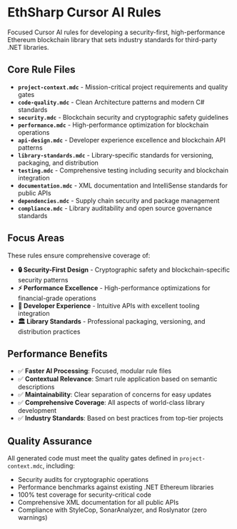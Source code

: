 # EthSharp Cursor AI Rules

Focused Cursor AI rules for developing a security-first, high-performance Ethereum blockchain library that sets industry standards for third-party .NET libraries.

## Core Rule Files

- **`project-context.mdc`** - Mission-critical project requirements and quality gates
- **`code-quality.mdc`** - Clean Architecture patterns and modern C# standards
- **`security.mdc`** - Blockchain security and cryptographic safety guidelines
- **`performance.mdc`** - High-performance optimization for blockchain operations
- **`api-design.mdc`** - Developer experience excellence and blockchain API patterns
- **`library-standards.mdc`** - Library-specific standards for versioning, packaging, and distribution
- **`testing.mdc`** - Comprehensive testing including security and blockchain integration
- **`documentation.mdc`** - XML documentation and IntelliSense standards for public APIs
- **`dependencies.mdc`** - Supply chain security and package management
- **`compliance.mdc`** - Library auditability and open source governance standards

## Focus Areas

These rules ensure comprehensive coverage of:

- **🔒 Security-First Design** - Cryptographic safety and blockchain-specific security patterns
- **⚡ Performance Excellence** - High-performance optimizations for financial-grade operations
- **🎯 Developer Experience** - Intuitive APIs with excellent tooling integration
- **🏛️ Library Standards** - Professional packaging, versioning, and distribution practices

## Performance Benefits

- ✅ **Faster AI Processing**: Focused, modular rule files
- ✅ **Contextual Relevance**: Smart rule application based on semantic descriptions
- ✅ **Maintainability**: Clear separation of concerns for easy updates
- ✅ **Comprehensive Coverage**: All aspects of world-class library development
- ✅ **Industry Standards**: Based on best practices from top-tier projects

## Quality Assurance

All generated code must meet the quality gates defined in `project-context.mdc`, including:
- Security audits for cryptographic operations
- Performance benchmarks against existing .NET Ethereum libraries
- 100% test coverage for security-critical code
- Comprehensive XML documentation for all public APIs
- Compliance with StyleCop, SonarAnalyzer, and Roslynator (zero warnings)
